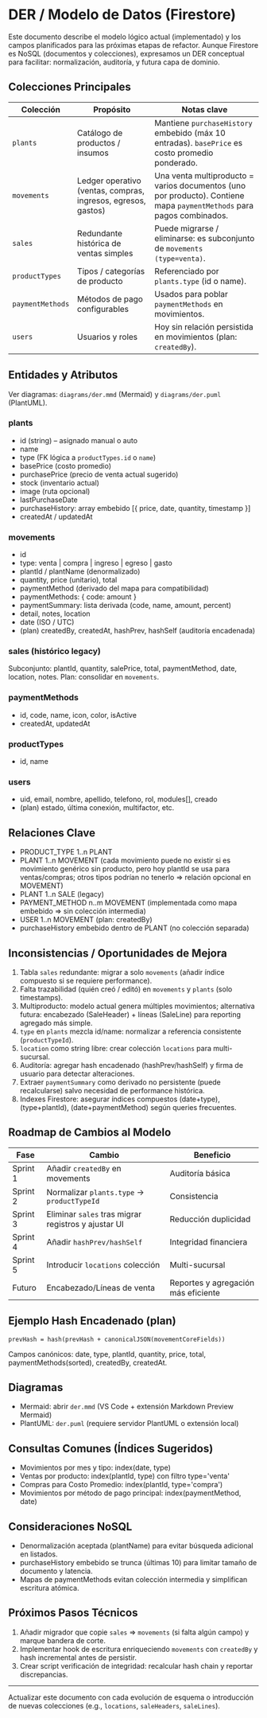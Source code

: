 # DER / Modelo de Datos (Firestore)

Este documento describe el modelo lógico actual (implementado) y los campos planificados para las próximas etapas de refactor. Aunque Firestore es NoSQL (documentos y colecciones), expresamos un DER conceptual para facilitar: normalización, auditoría, y futura capa de dominio.

## Colecciones Principales

| Colección | Propósito | Notas clave |
|-----------|-----------|-------------|
| `plants` | Catálogo de productos / insumos | Mantiene `purchaseHistory` embebido (máx 10 entradas). `basePrice` es costo promedio ponderado. |
| `movements` | Ledger operativo (ventas, compras, ingresos, egresos, gastos) | Una venta multiproducto = varios documentos (uno por producto). Contiene mapa `paymentMethods` para pagos combinados. |
| `sales` | Redundante histórica de ventas simples | Puede migrarse / eliminarse: es subconjunto de `movements (type=venta)`. |
| `productTypes` | Tipos / categorías de producto | Referenciado por `plants.type` (id o name). |
| `paymentMethods` | Métodos de pago configurables | Usados para poblar `paymentMethods` en movimientos. |
| `users` | Usuarios y roles | Hoy sin relación persistida en movimientos (plan: `createdBy`). |

## Entidades y Atributos

Ver diagramas: `diagrams/der.mmd` (Mermaid) y `diagrams/der.puml` (PlantUML).

### plants
- id (string) – asignado manual o auto
- name
- type (FK lógica a `productTypes.id` o `name`)
- basePrice (costo promedio)
- purchasePrice (precio de venta actual sugerido)
- stock (inventario actual)
- image (ruta opcional)
- lastPurchaseDate
- purchaseHistory: array embebido [{ price, date, quantity, timestamp }]
- createdAt / updatedAt

### movements
- id
- type: venta | compra | ingreso | egreso | gasto
- plantId / plantName (denormalizado)
- quantity, price (unitario), total
- paymentMethod (derivado del mapa para compatibilidad)
- paymentMethods: { code: amount }
- paymentSummary: lista derivada (code, name, amount, percent)
- detail, notes, location
- date (ISO / UTC)
- (plan) createdBy, createdAt, hashPrev, hashSelf (auditoría encadenada)

### sales (histórico legacy)
Subconjunto: plantId, quantity, salePrice, total, paymentMethod, date, location, notes. Plan: consolidar en `movements`.

### paymentMethods
- id, code, name, icon, color, isActive
- createdAt, updatedAt

### productTypes
- id, name

### users
- uid, email, nombre, apellido, telefono, rol, modules[], creado
- (plan) estado, última conexión, multifactor, etc.

## Relaciones Clave
- PRODUCT_TYPE 1..n PLANT
- PLANT 1..n MOVEMENT (cada movimiento puede no existir si es movimiento genérico sin producto, pero hoy plantId se usa para ventas/compras; otros tipos podrían no tenerlo ⇒ relación opcional en MOVEMENT)
- PLANT 1..n SALE (legacy)
- PAYMENT_METHOD n..m MOVEMENT (implementada como mapa embebido ⇒ sin colección intermedia)
- USER 1..n MOVEMENT (plan: createdBy)
- purchaseHistory embebido dentro de PLANT (no colección separada)

## Inconsistencias / Oportunidades de Mejora
1. Tabla `sales` redundante: migrar a solo `movements` (añadir índice compuesto si se requiere performance). 
2. Falta trazabilidad (quién creó / editó) en `movements` y `plants` (solo timestamps). 
3. Multiproducto: modelo actual genera múltiples movimientos; alternativa futura: encabezado (SaleHeader) + líneas (SaleLine) para reporting agregado más simple. 
4. `type` en `plants` mezcla id/name: normalizar a referencia consistente (`productTypeId`). 
5. `location` como string libre: crear colección `locations` para multi-sucursal. 
6. Auditoría: agregar hash encadenado (hashPrev/hashSelf) y firma de usuario para detectar alteraciones. 
7. Extraer `paymentSummary` como derivado no persistente (puede recalcularse) salvo necesidad de performance histórica. 
8. Indexes Firestore: asegurar índices compuestos (date+type), (type+plantId), (date+paymentMethod) según queries frecuentes. 

## Roadmap de Cambios al Modelo
| Fase | Cambio | Beneficio |
|------|--------|-----------|
| Sprint 1 | Añadir `createdBy` en movements | Auditoría básica |
| Sprint 2 | Normalizar `plants.type` -> `productTypeId` | Consistencia |
| Sprint 3 | Eliminar `sales` tras migrar registros y ajustar UI | Reducción duplicidad |
| Sprint 4 | Añadir `hashPrev/hashSelf` | Integridad financiera |
| Sprint 5 | Introducir `locations` colección | Multi-sucursal |
| Futuro | Encabezado/Líneas de venta | Reportes y agregación más eficiente |

## Ejemplo Hash Encadenado (plan)
```
prevHash = hash(prevHash + canonicalJSON(movementCoreFields))
```
Campos canónicos: date, type, plantId, quantity, price, total, paymentMethods(sorted), createdBy, createdAt.

## Diagramas
- Mermaid: abrir `der.mmd` (VS Code + extensión Markdown Preview Mermaid) 
- PlantUML: `der.puml` (requiere servidor PlantUML o extensión local)

## Consultas Comunes (Índices Sugeridos)
- Movimientos por mes y tipo: index(date, type)
- Ventas por producto: index(plantId, type) con filtro type='venta'
- Compras para Costo Promedio: index(plantId, type='compra')
- Movimientos por método de pago principal: index(paymentMethod, date)

## Consideraciones NoSQL
- Denormalización aceptada (plantName) para evitar búsqueda adicional en listados. 
- purchaseHistory embebido se trunca (últimas 10) para limitar tamaño de documento y latencia. 
- Mapas de paymentMethods evitan colección intermedia y simplifican escritura atómica.

## Próximos Pasos Técnicos
1. Añadir migrador que copie `sales` => `movements` (si falta algún campo) y marque bandera de corte.
2. Implementar hook de escritura enriqueciendo `movements` con `createdBy` y hash incremental antes de persistir.
3. Crear script verificación de integridad: recalcular hash chain y reportar discrepancias.

---
Actualizar este documento con cada evolución de esquema o introducción de nuevas colecciones (e.g., `locations`, `saleHeaders`, `saleLines`).
